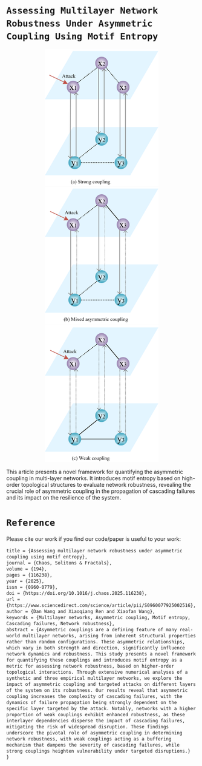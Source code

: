 # **``Assessing Multilayer Network Robustness Under Asymmetric Coupling Using Motif Entropy``**

<p align="center">
  <img src="https://github.com/WDan1010/MN-Robust-MotifE/blob/main/Fig/1.png" width="300" />
  <img src="https://github.com/WDan1010/MN-Robust-MotifE/blob/main/Fig/2.png" width="300" />
  <img src="https://github.com/WDan1010/MN-Robust-MotifE/blob/main/Fig/3.png" width="300" />
</p>

This article presents a novel framework for quantifying the asymmetric coupling in multi-layer networks. It introduces motif entropy based on high-order topological structures to evaluate network robustness, revealing the crucial role of asymmetric coupling in the propagation of cascading failures and its impact on the resilience of the system.

# **``Reference``**

Please cite our work if you find our code/paper is useful to your work:

```@article{WANG2025116238,  
title = {Assessing multilayer network robustness under asymmetric coupling using motif entropy},
journal = {Chaos, Solitons & Fractals},
volume = {194},
pages = {116238},
year = {2025},
issn = {0960-0779},
doi = {https://doi.org/10.1016/j.chaos.2025.116238},
url = {https://www.sciencedirect.com/science/article/pii/S0960077925002516},
author = {Dan Wang and Xiaoqiang Ren and Xiaofan Wang},
keywords = {Multilayer networks, Asymmetric coupling, Motif entropy, Cascading failures, Network robustness},
abstract = {Asymmetric couplings are a defining feature of many real-world multilayer networks, arising from inherent structural properties rather than random configurations. These asymmetric relationships, which vary in both strength and direction, significantly influence network dynamics and robustness. This study presents a novel framework for quantifying these couplings and introduces motif entropy as a metric for assessing network robustness, based on higher-order topological interactions. Through extensive numerical analyses of a synthetic and three empirical multilayer networks, we explore the impact of asymmetric coupling and targeted attacks on different layers of the system on its robustness. Our results reveal that asymmetric coupling increases the complexity of cascading failures, with the dynamics of failure propagation being strongly dependent on the specific layer targeted by the attack. Notably, networks with a higher proportion of weak couplings exhibit enhanced robustness, as these interlayer dependencies disperse the impact of cascading failures, mitigating the risk of widespread disruption. These findings underscore the pivotal role of asymmetric coupling in determining network robustness, with weak couplings acting as a buffering mechanism that dampens the severity of cascading failures, while strong couplings heighten vulnerability under targeted disruptions.}
}
